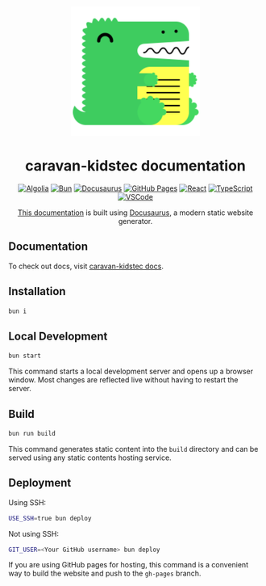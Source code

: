 <div align="center">
  <a href="https://caravan-kidstec.com/">
    <picture>
      <source srcset="./static/img/docusaurus.png" media="(max-width: 600px)" height="128">
      <img src="./static/img/docusaurus.png" alt="caravan-kidstec logo" height="256">
    </picture>
  </a>
  <h1>caravan-kidstec documentation</h1>

  <a href="https://www.algolia.com/"><img src="https://img.shields.io/badge/algolia-003DFF?labelColor=000000&logo=algolia&style=for-the-badge" alt="Algolia"></a>
  <a href="https://bun.sh/"><img src="https://img.shields.io/badge/bun-FBF0DF?labelColor=000000&logo=bun&style=for-the-badge" alt="Bun"></a>
  <a href="https://docusaurus.io/"><img src="https://img.shields.io/badge/docusaurus-3ECC5F?labelColor=000000&logo=docusaurus&style=for-the-badge" alt="Docusaurus"></a>
  <a href="https://pages.github.com/"><img src="https://img.shields.io/badge/github%20pages-3ECC5F?labelColor=000000&logo=githubpages&style=for-the-badge" alt="GitHub Pages"></a>
  <a href="https://react.dev/"><img src="https://img.shields.io/badge/react-61DAFB?labelColor=000000&logo=react&style=for-the-badge" alt="React"></a>
  <a href="https://www.typescriptlang.org/"><img src="https://img.shields.io/badge/typescript-3178C6?labelColor=000000&logo=typescript&style=for-the-badge" alt="TypeScript"></a>
  <a href="https://code.visualstudio.com/"><img src="https://img.shields.io/badge/visual%20studio%20code-007ACC?labelColor=000000&style=for-the-badge" alt="VSCode"></a>
  
  <p>
    <a href="https://openup-labtakizawa.github.io/caravan-kidstec/">This documentation</a> is built using <a href="https://docusaurus.io/">Docusaurus</a>, a modern static website generator.
  </p>
</div>

## Documentation

To check out docs, visit [caravan-kidstec docs](https://openup-labtakizawa.github.io/caravan-kidstec/).

## Installation

```bash
bun i
```

## Local Development

```bash
bun start
```

This command starts a local development server and opens up a browser window. Most changes are reflected live without having to restart the server.

## Build

```bash
bun run build
```

This command generates static content into the `build` directory and can be served using any static contents hosting service.

## Deployment

Using SSH:

```bash
USE_SSH=true bun deploy
```

Not using SSH:

```bash
GIT_USER=<Your GitHub username> bun deploy
```

If you are using GitHub pages for hosting, this command is a convenient way to build the website and push to the `gh-pages` branch.
